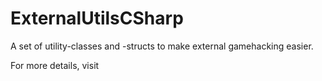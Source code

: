 # ExternalUtilsCSharp
A set of utility-classes and -structs to make external gamehacking easier.

For more details, visit
